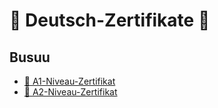 # 🥇 Deutsch-Zertifikate 🥇

## Busuu

* [🔗 A1-Niveau-Zertifikat](https://raw.githubusercontent.com/MohammadHoseinAbootalebi/Resume/7c1fb79ea98d63bddaf6004512be15071373bbd9/Language%20Certificates/German/Busuu/German%20Busuu%20A1%20Level%20Certificate.pdf)
* [🔗 A2-Niveau-Zertifikat](https://raw.githubusercontent.com/MohammadHoseinAbootalebi/Resume/8327bceedbc7c489e33bfc83e6aa08bf370c5eea/Language%20Certificates/German/Busuu/German%20Busuu%20A2%20Level%20Certificate.pdf)

